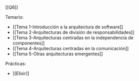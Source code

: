 [[Q6]]

Temario:
+ [[Tema 1-Introducción a la arquitectura de software]]
+  [[Tema 2-Arquitecturas de división de responsabilidades]]
+ [[Tema 3-Arquitecturas centradas en la independencia de componentes]]
+ [[Tema 4-Arquitecturas centradas en la comunicación]]
+ [[Tema 5-Otras arquitecturas emergentes]]

Prácticas:
+ [[Elixir]]